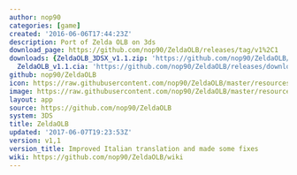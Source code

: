 ```yaml
---
author: nop90
categories: [game]
created: '2016-06-06T17:44:23Z'
description: Port of Zelda OLB on 3ds
download_page: https://github.com/nop90/ZeldaOLB/releases/tag/v1%2C1
downloads: {ZeldaOLB_3DSX_v1.1.zip: 'https://github.com/nop90/ZeldaOLB/releases/download/v1%2C1/ZeldaOLB_3DSX_v1.1.zip',
  ZeldaOLB_v1.1.cia: 'https://github.com/nop90/ZeldaOLB/releases/download/v1%2C1/ZeldaOLB_v1.1.cia'}
github: nop90/ZeldaOLB
icon: https://raw.githubusercontent.com/nop90/ZeldaOLB/master/resources/icon.png
image: https://raw.githubusercontent.com/nop90/ZeldaOLB/master/resources/banner.png
layout: app
source: https://github.com/nop90/ZeldaOLB
system: 3DS
title: ZeldaOLB
updated: '2017-06-07T19:23:53Z'
version: v1,1
version_title: Improved Italian translation and made some fixes
wiki: https://github.com/nop90/ZeldaOLB/wiki
---
```

